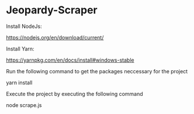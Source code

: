 # Jeopardy-Scraper

Install NodeJs:

https://nodejs.org/en/download/current/

Install Yarn:

https://yarnpkg.com/en/docs/install#windows-stable

Run the following command to get the packages neccessary for the project

yarn install

Execute the project by executing the following command

node scrape.js